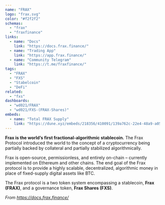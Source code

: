```yaml
---
name: "FRAX"
logo: "frax.svg"
color: "#f2f2f2"
schemas:
  - "frax"
  - "fraxfinance"
links:
  - name: "Docs"
    link: "https://docs.frax.finance/"
  - name: "Trading App"
    link: "https://app.frax.finance/"
  - name: "Community Telegram"
    link: "https://t.me/fraxfinance/"
tags:
  - "FRAX"
  - "FXS"
  - "Stabelcoin"
  - "DeFi"
related:
  - "fxs"
dashboards:
  - "wd021/FRAX"
  - "wd021/FXS-(FRAX-Shares)"
embeds:
  - name: "Total FRAX Supply"
    link: "https://dune.xyz/embeds/218356/410091/139a762c-22e4-48a9-a05e-135d4c9dd829"
---
```


**Frax is the world’s first fractional-algorithmic stablecoin.**
The Frax Protocol introduced the world to the concept of a cryptocurrency being partially backed by collateral and partially stabilized algorithmically.

Frax is open-source, permissionless, and entirely on-chain – currently implemented on Ethereum and other chains. The end goal of the Frax protocol is to provide a highly scalable, decentralized, algorithmic money in place of fixed-supply digital assets like BTC. 

The Frax protocol is a two token system encompassing a stablecoin, **Frax (FRAX)**, and a governance token, **Frax Shares (FXS)**.

*From https://docs.frax.finance/*
